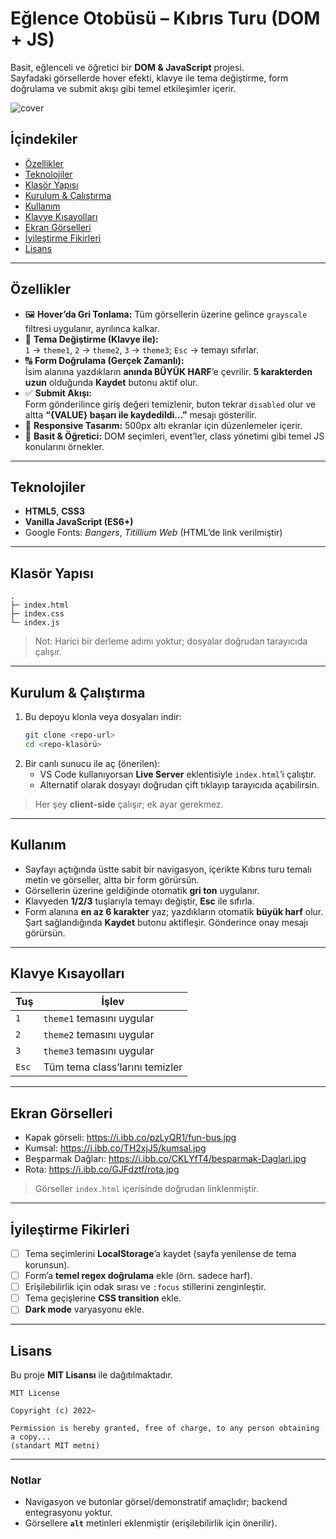 # Eğlence Otobüsü – Kıbrıs Turu (DOM + JS)

Basit, eğlenceli ve öğretici bir **DOM & JavaScript** projesi.  
Sayfadaki görsellerde hover efekti, klavye ile tema değiştirme, form doğrulama ve submit akışı gibi temel etkileşimler içerir.

![cover](https://i.ibb.co/pzLyQR1/fun-bus.jpg)

## İçindekiler
- [Özellikler](#özellikler)
- [Teknolojiler](#teknolojiler)
- [Klasör Yapısı](#klasör-yapısı)
- [Kurulum & Çalıştırma](#kurulum--çalıştırma)
- [Kullanım](#kullanım)
- [Klavye Kısayolları](#klavye-kısayolları)
- [Ekran Görselleri](#ekran-görselleri)
- [İyileştirme Fikirleri](#iyileştirme-fikirleri)
- [Lisans](#lisans)

---

## Özellikler

- 🖼️ **Hover’da Gri Tonlama:** Tüm görsellerin üzerine gelince `grayscale` filtresi uygulanır, ayrılınca kalkar.
- 🎨 **Tema Değiştirme (Klavye ile):**  
  `1` → `theme1`, `2` → `theme2`, `3` → `theme3`; `Esc` → temayı sıfırlar.
- 🔠 **Form Doğrulama (Gerçek Zamanlı):**  
  İsim alanına yazdıkların **anında BÜYÜK HARF**’e çevrilir. **5 karakterden uzun** olduğunda **Kaydet** butonu aktif olur.
- ✅ **Submit Akışı:**  
  Form gönderilince giriş değeri temizlenir, buton tekrar `disabled` olur ve altta **“{VALUE} başarı ile kaydedildi…”** mesajı gösterilir.
- 📱 **Responsive Tasarım:** 500px altı ekranlar için düzenlemeler içerir.
- 🧩 **Basit & Öğretici:** DOM seçimleri, event’ler, class yönetimi gibi temel JS konularını örnekler.

---

## Teknolojiler

- **HTML5**, **CSS3**
- **Vanilla JavaScript (ES6+)**
- Google Fonts: *Bangers*, *Titillium Web* (HTML’de link verilmiştir)

---

## Klasör Yapısı

```
.
├─ index.html
├─ index.css
└─ index.js
```

> Not: Harici bir derleme adımı yoktur; dosyalar doğrudan tarayıcıda çalışır.

---

## Kurulum & Çalıştırma

1. Bu depoyu klonla veya dosyaları indir:
   ```bash
   git clone <repo-url>
   cd <repo-klasörü>
   ```
2. Bir canlı sunucu ile aç (önerilen):
   - VS Code kullanıyorsan **Live Server** eklentisiyle `index.html`’i çalıştır.
   - Alternatif olarak dosyayı doğrudan çift tıklayıp tarayıcıda açabilirsin.

> Her şey **client-side** çalışır; ek ayar gerekmez.

---

## Kullanım

- Sayfayı açtığında üstte sabit bir navigasyon, içerikte Kıbrıs turu temalı metin ve görseller, altta bir form görürsün.
- Görsellerin üzerine geldiğinde otomatik **gri ton** uygulanır.
- Klavyeden **1/2/3** tuşlarıyla temayı değiştir, **Esc** ile sıfırla.
- Form alanına **en az 6 karakter** yaz; yazdıkların otomatik **büyük harf** olur.  
  Şart sağlandığında **Kaydet** butonu aktifleşir. Gönderince onay mesajı görürsün.

---

## Klavye Kısayolları

| Tuş      | İşlev                              |
|----------|------------------------------------|
| `1`      | `theme1` temasını uygular          |
| `2`      | `theme2` temasını uygular          |
| `3`      | `theme3` temasını uygular          |
| `Esc`    | Tüm tema class’larını temizler      |

---

## Ekran Görselleri

- Kapak görseli: https://i.ibb.co/pzLyQR1/fun-bus.jpg  
- Kumsal: https://i.ibb.co/TH2xjJ5/kumsal.jpg  
- Beşparmak Dağları: https://i.ibb.co/CKLYfT4/besparmak-Daglari.jpg  
- Rota: https://i.ibb.co/GJFdztf/rota.jpg

> Görseller `index.html` içerisinde doğrudan linklenmiştir.

---

## İyileştirme Fikirleri

- [ ] Tema seçimlerini **LocalStorage**’a kaydet (sayfa yenilense de tema korunsun).
- [ ] Form’a **temel regex doğrulama** ekle (örn. sadece harf).
- [ ] Erişilebilirlik için odak sırası ve `:focus` stillerini zenginleştir.
- [ ] Tema geçişlerine **CSS transition** ekle.
- [ ] **Dark mode** varyasyonu ekle.

---

## Lisans

Bu proje **MIT Lisansı** ile dağıtılmaktadır.

```
MIT License

Copyright (c) 2022—

Permission is hereby granted, free of charge, to any person obtaining a copy...
(standart MIT metni)
```

---

### Notlar

- Navigasyon ve butonlar görsel/demonstratif amaçlıdır; backend entegrasyonu yoktur.  
- Görsellere **`alt`** metinleri eklenmiştir (erişilebilirlik için önerilir).
